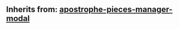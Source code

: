 ## Inherits from: [apostrophe-pieces-manager-modal](../apostrophe-pieces/browser-apostrophe-pieces-manager-modal.md)

